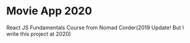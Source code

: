 # Movie App 2020

React JS Fundamentals Course from Nomad Corder(2019 Update! But I write this project at 2020)
